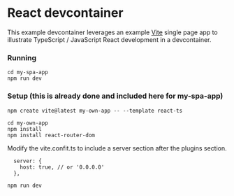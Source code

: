 # React devcontainer

This example devcontainer leverages an example [Vite](https://vite.dev/) single page app to illustrate TypeScript / JavaScript React development in a devcontainer.

### Running

```
cd my-spa-app
npm run dev
```

### Setup (this is already done and included here for my-spa-app)

```
npm create vite@latest my-own-app -- --template react-ts
```

```
cd my-own-app
npm install
npm install react-router-dom
```

Modify the vite.confit.ts to include a server section after the plugins section.

```
  server: {
    host: true, // or '0.0.0.0'
  },
```  

```
npm run dev
```